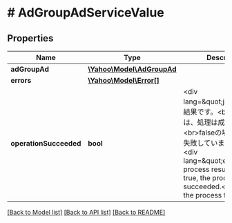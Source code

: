 # # AdGroupAdServiceValue

## Properties

Name | Type | Description | Notes
------------ | ------------- | ------------- | -------------
**adGroupAd** | [**\Yahoo\Model\AdGroupAd**](AdGroupAd.md) |  | [optional] 
**errors** | [**\Yahoo\Model\Error[]**](Error.md) |  | [optional] 
**operationSucceeded** | **bool** | &lt;div lang&#x3D;\&quot;ja\&quot;&gt;処理結果です。&lt;br&gt;trueの場合は、処理は成功しました。&lt;br&gt;falseの場合は処理が失敗しています。&lt;/div&gt;&lt;div lang&#x3D;\&quot;en\&quot;&gt;The process results.&lt;br&gt;If true, the process succeeded.&lt;br&gt;If false, the process failed.&lt;/div&gt; | [optional] 

[[Back to Model list]](../../README.md#documentation-for-models) [[Back to API list]](../../README.md#documentation-for-api-endpoints) [[Back to README]](../../README.md)


